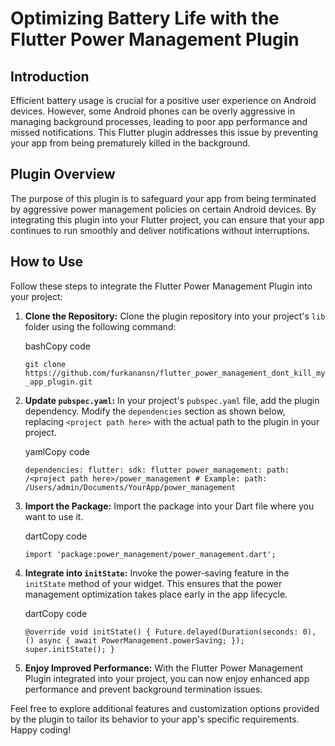 # Optimizing Battery Life with the Flutter Power Management Plugin

## Introduction

Efficient battery usage is crucial for a positive user experience on Android devices. However, some Android phones can be overly aggressive in managing background processes, leading to poor app performance and missed notifications. This Flutter plugin addresses this issue by preventing your app from being prematurely killed in the background.

## Plugin Overview

The purpose of this plugin is to safeguard your app from being terminated by aggressive power management policies on certain Android devices. By integrating this plugin into your Flutter project, you can ensure that your app continues to run smoothly and deliver notifications without interruptions.

## How to Use

Follow these steps to integrate the Flutter Power Management Plugin into your project:

1.  **Clone the Repository:** Clone the plugin repository into your project's `lib` folder using the following command:
    
    bashCopy code
    
    `git clone https://github.com/furkanansn/flutter_power_management_dont_kill_my_app_plugin.git` 
    
2.  **Update `pubspec.yaml`:** In your project's `pubspec.yaml` file, add the plugin dependency. Modify the `dependencies` section as shown below, replacing `<project path here>` with the actual path to the plugin in your project.
    
    yamlCopy code
    
    `dependencies:
      flutter:
        sdk: flutter
      power_management:
        path: /<project path here>/power_management # Example: path: /Users/admin/Documents/YourApp/power_management` 
    
3.  **Import the Package:** Import the package into your Dart file where you want to use it.
    
    dartCopy code
    
    `import 'package:power_management/power_management.dart';` 
    
4.  **Integrate into `initState`:** Invoke the power-saving feature in the `initState` method of your widget. This ensures that the power management optimization takes place early in the app lifecycle.
    
    dartCopy code
    
    `@override
    void initState() {
      Future.delayed(Duration(seconds: 0), () async {
        await PowerManagement.powerSaving;
      });
      super.initState();
    }` 
    
5.  **Enjoy Improved Performance:** With the Flutter Power Management Plugin integrated into your project, you can now enjoy enhanced app performance and prevent background termination issues.
    

Feel free to explore additional features and customization options provided by the plugin to tailor its behavior to your app's specific requirements. Happy coding!
